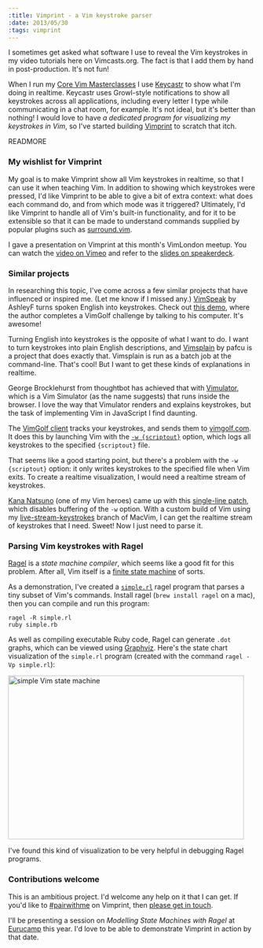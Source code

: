 ```yaml
--- 
:title: Vimprint - a Vim keystroke parser
:date: 2013/05/30
:tags: vimprint
---
```


I sometimes get asked what software I use to reveal the Vim keystrokes in my video tutorials here on Vimcasts.org. The fact is that I add them by hand in post-production. It's not fun!

When I run my [Core Vim Masterclasses][class] I use [Keycastr][] to show what I'm doing in realtime. Keycastr uses Growl-style notifications to show all keystrokes across all applications, including every letter I type while communicating in a chat room, for example. It's not ideal, but it's better than nothing! I would love to have *a dedicated program for visualizing my keystrokes in Vim*, so I've started building [Vimprint][] to scratch that itch.

[class]: http://vimcasts.org/classes/core-vim
[Keycastr]: https://github.com/sdeken/keycastr/
[Vimprint]: https://github.com/nelstrom/vimprint


READMORE

### My wishlist for Vimprint

My goal is to make Vimprint show all Vim keystrokes in realtime, so that I can use it when teaching Vim. In addition to showing which keystrokes were pressed, I'd like Vimprint to be able to give a bit of extra context: what does each command do, and from which mode was it triggered? Ultimately, I'd like Vimprint to handle all of Vim's built-in functionality, and for it to be extensible so that it can be made to understand commands supplied by popular plugins such as [surround.vim][].

[surround.vim]: https://github.com/tpope/vim-surround

I gave a presentation on Vimprint at this month's VimLondon meetup. You can watch the [video on Vimeo][video] and refer to the [slides on speakerdeck][slides].

[video]: https://vimeo.com/67215273
[slides]: https://speakerdeck.com/nelstrom/vimprint-a-vim-keystroke-parser

### Similar projects

In researching this topic, I've come across a few similar projects that have influenced or inspired me. (Let me know if I missed any.) [VimSpeak][] by AshleyF turns spoken English into keystrokes. Check out [this demo][spoken-golf], where the author completes a VimGolf challenge by talking to his computer. It's awesome!

Turning English into keystrokes is the opposite of what I want to do. I want to turn keystrokes into plain English descriptions, and [Vimsplain][] by pafcu is a project that does exactly that. Vimsplain is run as a batch job at the command-line. That's cool! But I want to get these kinds of explanations in realtime.

George Brocklehurst from thoughtbot has achieved that with [Vimulator][], which is a Vim Simulator (as the name suggests) that runs inside the browser. I love the way that Vimulator renders and explains keystrokes, but the task of implementing Vim in JavaScript I find daunting.

The [VimGolf client][vimgolf-client] tracks your keystrokes, and sends them to [vimgolf.com][]. It does this by launching Vim with the [`-w {scriptout}`][scriptout] option, which logs all keystrokes to the specified `{scriptout}` file.

That seems like a good starting point, but there's a problem with the `-w {scriptout}` option: it only writes keystrokes to the specified file when Vim exits. To create a realtime visualization, I would need a realtime stream of keystrokes.

[Kana Natsuno][kana] (one of my Vim heroes) came up with this [single-line patch][patch], which disables buffering of the `-w` option. With a custom build of Vim using my [live-stream-keystrokes][fork] branch of MacVim, I can get the realtime stream of keystrokes that I need. Sweet! Now I just need to parse it.

[VimSpeak]: https://github.com/AshleyF/VimSpeak
[spoken-golf]: http://www.youtube.com/watch?v=qy84TYvXJbk
[Vimsplain]: https://github.com/pafcu/Vimsplain
[Vimulator]: https://github.com/thoughtbot/vimulator
[vimgolf-client]: https://github.com/igrigorik/vimgolf
[vimgolf.com]: http://www.vimgolf.com/
[scriptout]: http://vimdoc.sourceforge.net/htmldoc/starting.html#-w
[kana]: https://github.com/kana
[patch]: https://gist.github.com/kana/4202311
[fork]: https://github.com/nelstrom/macvim/commit/c65e7e650b806682152681c58078d29cb1904bfe

### Parsing Vim keystrokes with Ragel

[Ragel][ragel] is a *state machine compiler*, which seems like a good fit for this problem. After all, Vim itself is a [finite state machine][fsm] of sorts.

As a demonstration, I've created a [`simple.rl`][simple] ragel program that parses a tiny subset of Vim's commands. Install ragel (`brew install ragel` on a mac), then you can compile and run this program:

    ragel -R simple.rl
    ruby simple.rb

As well as compiling executable Ruby code, Ragel can generate `.dot` graphs, which can be viewed using [Graphviz][]. Here's the state chart visualization of the `simple.rl` program (created with the command `ragel -Vp simple.rl`):

<img src="http://vimcasts.org/images/blog/simple_state_transitions-large.png" width="480" height="333" alt="simple Vim state machine"/>

I've found this kind of visualization to be very helpful in debugging Ragel programs.

### Contributions welcome

This is an ambitious project. I'd welcome any help on it that I can get. If you'd like to [\#pairwithme][] on Vimprint, then [please get in touch](mailto:drew@vimcasts.org).

I'll be presenting a session on *Modelling State Machines with Ragel* at [Eurucamp][] this year. I'd love to be able to demonstrate Vimprint in action by that date.

[ragel]: http://www.complang.org/ragel/
[fsm]: https://en.wikipedia.org/wiki/Finite-state_machine
[simple]: https://github.com/nelstrom/vimprint/blob/9ad2faca4001bf6cc1282c2cb0a245f08d06422c/lib/ragel/simple.rl
[Graphviz]: http://www.graphviz.org/
[Eurucamp]: http://2013.eurucamp.org/speakers
[\#pairwithme]: http://www.pairprogramwith.me/
